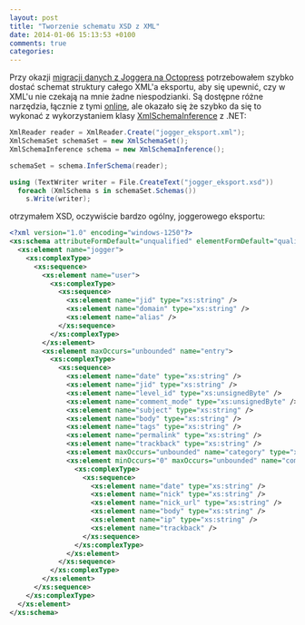 ```yaml
---
layout: post
title: "Tworzenie schematu XSD z XML"
date: 2014-01-06 15:13:53 +0100
comments: true
categories: 
---
```


Przy okazji [migracji danych z Joggera na Octopress](/2014/01/05/migracja-jogger-octopress/)
potrzebowałem szybko dostać schemat struktury całego XML'a eksportu, aby się upewnić, czy w
XML'u nie czekają na mnie żadne niespodzianki.
Są dostępne różne narzędzia, łącznie z tymi [online](http://www.freeformatter.com/xsd-generator.html),
ale okazało się że szybko da się to wykonać z wykorzystaniem klasy
[XmlSchemaInference](http://msdn.microsoft.com/en-us/library/system.xml.schema.xmlschemainference.aspx) z .NET:

``` c# Pobieranie XSD z XML w C#
XmlReader reader = XmlReader.Create("jogger_eksport.xml");
XmlSchemaSet schemaSet = new XmlSchemaSet();
XmlSchemaInference schema = new XmlSchemaInference();

schemaSet = schema.InferSchema(reader);

using (TextWriter writer = File.CreateText("jogger_eksport.xsd"))
  foreach (XmlSchema s in schemaSet.Schemas())
    s.Write(writer);
```

otrzymałem XSD, oczywiście bardzo ogólny, joggerowego eksportu:

``` xml
<?xml version="1.0" encoding="windows-1250"?>
<xs:schema attributeFormDefault="unqualified" elementFormDefault="qualified" xmlns:xs="http://www.w3.org/2001/XMLSchema">
  <xs:element name="jogger">
    <xs:complexType>
      <xs:sequence>
        <xs:element name="user">
          <xs:complexType>
            <xs:sequence>
              <xs:element name="jid" type="xs:string" />
              <xs:element name="domain" type="xs:string" />
              <xs:element name="alias" />
            </xs:sequence>
          </xs:complexType>
        </xs:element>
        <xs:element maxOccurs="unbounded" name="entry">
          <xs:complexType>
            <xs:sequence>
              <xs:element name="date" type="xs:string" />
              <xs:element name="jid" type="xs:string" />
              <xs:element name="level_id" type="xs:unsignedByte" />
              <xs:element name="comment_mode" type="xs:unsignedByte" />
              <xs:element name="subject" type="xs:string" />
              <xs:element name="body" type="xs:string" />
              <xs:element name="tags" type="xs:string" />
              <xs:element name="permalink" type="xs:string" />
              <xs:element name="trackback" type="xs:string" />
              <xs:element maxOccurs="unbounded" name="category" type="xs:string" />
              <xs:element minOccurs="0" maxOccurs="unbounded" name="comment">
                <xs:complexType>
                  <xs:sequence>
                    <xs:element name="date" type="xs:string" />
                    <xs:element name="nick" type="xs:string" />
                    <xs:element name="nick_url" type="xs:string" />
                    <xs:element name="body" type="xs:string" />
                    <xs:element name="ip" type="xs:string" />
                    <xs:element name="trackback" />
                  </xs:sequence>
                </xs:complexType>
              </xs:element>
            </xs:sequence>
          </xs:complexType>
        </xs:element>
      </xs:sequence>
    </xs:complexType>
  </xs:element>
</xs:schema>
```
